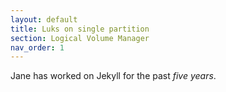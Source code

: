 ```yaml
---
layout: default
title: Luks on single partition
section: Logical Volume Manager
nav_order: 1
---
```


Jane has worked on Jekyll for the past *five years*.
